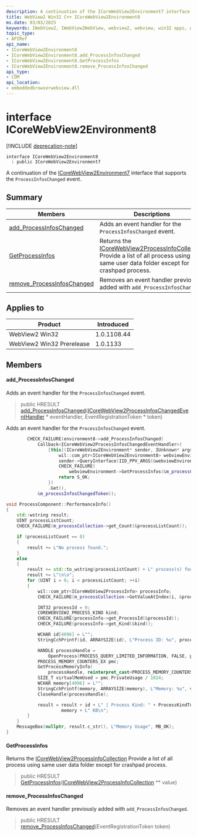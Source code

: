 ```yaml
---
description: A continuation of the ICoreWebView2Environment7 interface that supports the `ProcessInfosChanged` event.
title: WebView2 Win32 C++ ICoreWebView2Environment8
ms.date: 03/03/2025
keywords: IWebView2, IWebView2WebView, webview2, webview, win32 apps, win32, edge, ICoreWebView2, ICoreWebView2Controller, browser control, edge html, ICoreWebView2Environment8
topic_type: 
- APIRef
api_name:
- ICoreWebView2Environment8
- ICoreWebView2Environment8.add_ProcessInfosChanged
- ICoreWebView2Environment8.GetProcessInfos
- ICoreWebView2Environment8.remove_ProcessInfosChanged
api_type:
- COM
api_location:
- embeddedbrowserwebview.dll
---
```


# interface ICoreWebView2Environment8

[!INCLUDE [deprecation-note](../includes/deprecation-note.md)]

```
interface ICoreWebView2Environment8
  : public ICoreWebView2Environment7
```

A continuation of the [ICoreWebView2Environment7](icorewebview2environment7.md#icorewebview2environment7) interface that supports the `ProcessInfosChanged` event.

## Summary

 Members                        | Descriptions
--------------------------------|---------------------------------------------
[add_ProcessInfosChanged](#add_processinfoschanged) | Adds an event handler for the `ProcessInfosChanged` event.
[GetProcessInfos](#getprocessinfos) | Returns the [ICoreWebView2ProcessInfoCollection](icorewebview2processinfocollection.md#icorewebview2processinfocollection) Provide a list of all process using same user data folder except for crashpad process.
[remove_ProcessInfosChanged](#remove_processinfoschanged) | Removes an event handler previously added with `add_ProcessInfosChanged`.

## Applies to

Product                         | Introduced
--------------------------------|---------------------------------------------
WebView2 Win32            |    1.0.1108.44
WebView2 Win32 Prerelease |    1.0.1133

## Members

#### add_ProcessInfosChanged

Adds an event handler for the `ProcessInfosChanged` event.

> public HRESULT [add_ProcessInfosChanged](#add_processinfoschanged)([ICoreWebView2ProcessInfosChangedEventHandler](icorewebview2processinfoschangedeventhandler.md#icorewebview2processinfoschangedeventhandler) * eventHandler, EventRegistrationToken * token)

Adds an event handler for the `ProcessInfosChanged` event.

```cpp
        CHECK_FAILURE(environment8->add_ProcessInfosChanged(
            Callback<ICoreWebView2ProcessInfosChangedEventHandler>(
                [this](ICoreWebView2Environment* sender, IUnknown* args) -> HRESULT {
                    wil::com_ptr<ICoreWebView2Environment8> webviewEnvironment;
                    sender->QueryInterface(IID_PPV_ARGS(&webviewEnvironment));
                    CHECK_FAILURE(
                        webviewEnvironment->GetProcessInfos(&m_processCollection));
                    return S_OK;
                })
                .Get(),
            &m_processInfosChangedToken));
```

```cpp
void ProcessComponent::PerformanceInfo()
{
    std::wstring result;
    UINT processListCount;
    CHECK_FAILURE(m_processCollection->get_Count(&processListCount));

    if (processListCount == 0)
    {
        result += L"No process found.";
    }
    else
    {
        result += std::to_wstring(processListCount) + L" process(s) found";
        result += L"\n\n";
        for (UINT i = 0; i < processListCount; ++i)
        {
            wil::com_ptr<ICoreWebView2ProcessInfo> processInfo;
            CHECK_FAILURE(m_processCollection->GetValueAtIndex(i, &processInfo));

            INT32 processId = 0;
            COREWEBVIEW2_PROCESS_KIND kind;
            CHECK_FAILURE(processInfo->get_ProcessId(&processId));
            CHECK_FAILURE(processInfo->get_Kind(&kind));

            WCHAR id[4096] = L"";
            StringCchPrintf(id, ARRAYSIZE(id), L"Process ID: %u", processId);

            HANDLE processHandle =
                OpenProcess(PROCESS_QUERY_LIMITED_INFORMATION, FALSE, processId);
            PROCESS_MEMORY_COUNTERS_EX pmc;
            GetProcessMemoryInfo(
                processHandle, reinterpret_cast<PROCESS_MEMORY_COUNTERS*>(&pmc), sizeof(pmc));
            SIZE_T virtualMemUsed = pmc.PrivateUsage / 1024;
            WCHAR memory[4096] = L"";
            StringCchPrintf(memory, ARRAYSIZE(memory), L"Memory: %u", virtualMemUsed);
            CloseHandle(processHandle);

            result = result + id + L" | Process Kind: " + ProcessKindToString(kind) + L" | " +
                     memory + L" KB\n";
        }
    }
    MessageBox(nullptr, result.c_str(), L"Memory Usage", MB_OK);
}
```

#### GetProcessInfos

Returns the [ICoreWebView2ProcessInfoCollection](icorewebview2processinfocollection.md#icorewebview2processinfocollection) Provide a list of all process using same user data folder except for crashpad process.

> public HRESULT [GetProcessInfos](#getprocessinfos)([ICoreWebView2ProcessInfoCollection](icorewebview2processinfocollection.md#icorewebview2processinfocollection) ** value)

#### remove_ProcessInfosChanged

Removes an event handler previously added with `add_ProcessInfosChanged`.

> public HRESULT [remove_ProcessInfosChanged](#remove_processinfoschanged)(EventRegistrationToken token)


